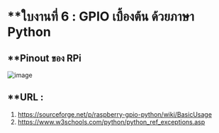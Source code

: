 # **ใบงานที่ 6 : GPIO เบื้องต้น ด้วยภาษา Python

## **Pinout ของ RPi
![image](https://www.raspberrypi.com/documentation/computers/images/GPIO-Pinout-Diagram-2.png)

## **URL :
1. https://sourceforge.net/p/raspberry-gpio-python/wiki/BasicUsage
2. https://www.w3schools.com/python/python_ref_exceptions.asp
